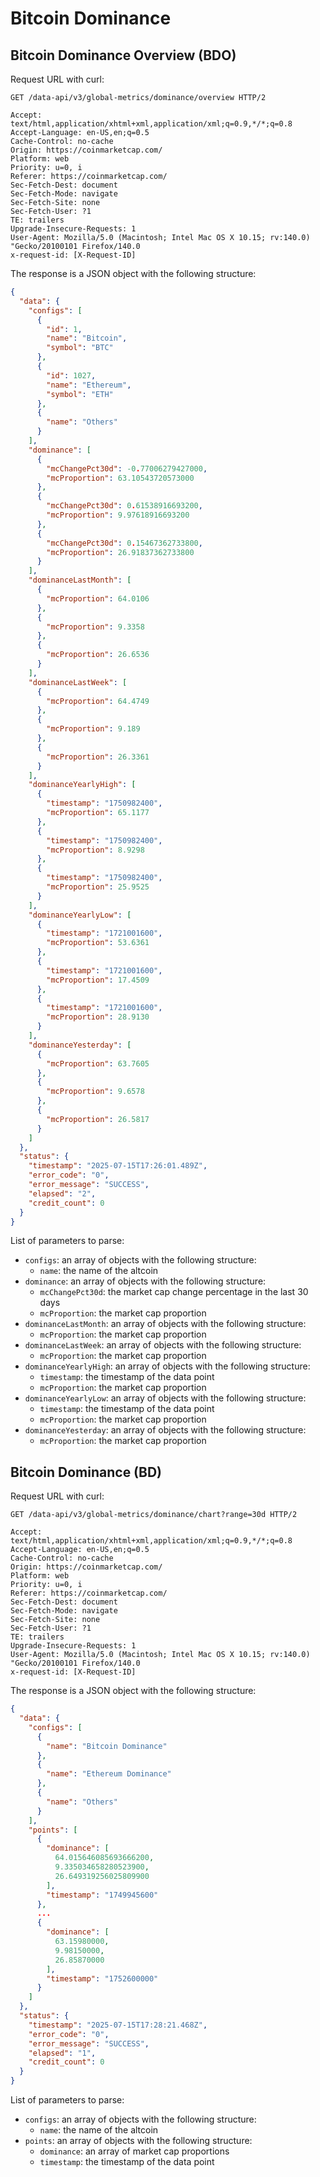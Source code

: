 # Bitcoin Dominance

## Bitcoin Dominance Overview (BDO)

Request URL with curl:

```text
GET /data-api/v3/global-metrics/dominance/overview HTTP/2
  
Accept: text/html,application/xhtml+xml,application/xml;q=0.9,*/*;q=0.8
Accept-Language: en-US,en;q=0.5
Cache-Control: no-cache
Origin: https://coinmarketcap.com/
Platform: web
Priority: u=0, i
Referer: https://coinmarketcap.com/
Sec-Fetch-Dest: document
Sec-Fetch-Mode: navigate
Sec-Fetch-Site: none
Sec-Fetch-User: ?1
TE: trailers
Upgrade-Insecure-Requests: 1
User-Agent: Mozilla/5.0 (Macintosh; Intel Mac OS X 10.15; rv:140.0) "Gecko/20100101 Firefox/140.0
x-request-id: [X-Request-ID]
```

The response is a JSON object with the following structure:

```json
{
  "data": {
    "configs": [
      {
        "id": 1,
        "name": "Bitcoin",
        "symbol": "BTC"
      },
      {
        "id": 1027,
        "name": "Ethereum",
        "symbol": "ETH"
      },
      {
        "name": "Others"
      }
    ],
    "dominance": [
      {
        "mcChangePct30d": -0.77006279427000,
        "mcProportion": 63.10543720573000
      },
      {
        "mcChangePct30d": 0.61538916693200,
        "mcProportion": 9.97618916693200
      },
      {
        "mcChangePct30d": 0.15467362733800,
        "mcProportion": 26.91837362733800
      }
    ],
    "dominanceLastMonth": [
      {
        "mcProportion": 64.0106
      },
      {
        "mcProportion": 9.3358
      },
      {
        "mcProportion": 26.6536
      }
    ],
    "dominanceLastWeek": [
      {
        "mcProportion": 64.4749
      },
      {
        "mcProportion": 9.189
      },
      {
        "mcProportion": 26.3361
      }
    ],
    "dominanceYearlyHigh": [
      {
        "timestamp": "1750982400",
        "mcProportion": 65.1177
      },
      {
        "timestamp": "1750982400",
        "mcProportion": 8.9298
      },
      {
        "timestamp": "1750982400",
        "mcProportion": 25.9525
      }
    ],
    "dominanceYearlyLow": [
      {
        "timestamp": "1721001600",
        "mcProportion": 53.6361
      },
      {
        "timestamp": "1721001600",
        "mcProportion": 17.4509
      },
      {
        "timestamp": "1721001600",
        "mcProportion": 28.9130
      }
    ],
    "dominanceYesterday": [
      {
        "mcProportion": 63.7605
      },
      {
        "mcProportion": 9.6578
      },
      {
        "mcProportion": 26.5817
      }
    ]
  },
  "status": {
    "timestamp": "2025-07-15T17:26:01.489Z",
    "error_code": "0",
    "error_message": "SUCCESS",
    "elapsed": "2",
    "credit_count": 0
  }
}
```

List of parameters to parse:

- `configs`: an array of objects with the following structure:
    - `name`: the name of the altcoin
- `dominance`: an array of objects with the following structure:
    - `mcChangePct30d`: the market cap change percentage in the last 30 days
    - `mcProportion`: the market cap proportion
- `dominanceLastMonth`: an array of objects with the following structure:
    - `mcProportion`: the market cap proportion
- `dominanceLastWeek`: an array of objects with the following structure:
    - `mcProportion`: the market cap proportion
- `dominanceYearlyHigh`: an array of objects with the following structure:
    - `timestamp`: the timestamp of the data point
    - `mcProportion`: the market cap proportion
- `dominanceYearlyLow`: an array of objects with the following structure:
    - `timestamp`: the timestamp of the data point
    - `mcProportion`: the market cap proportion
- `dominanceYesterday`: an array of objects with the following structure:
    - `mcProportion`: the market cap proportion

## Bitcoin Dominance (BD)

Request URL with curl:

```text
GET /data-api/v3/global-metrics/dominance/chart?range=30d HTTP/2

Accept: text/html,application/xhtml+xml,application/xml;q=0.9,*/*;q=0.8
Accept-Language: en-US,en;q=0.5
Cache-Control: no-cache
Origin: https://coinmarketcap.com/
Platform: web
Priority: u=0, i
Referer: https://coinmarketcap.com/
Sec-Fetch-Dest: document
Sec-Fetch-Mode: navigate
Sec-Fetch-Site: none
Sec-Fetch-User: ?1
TE: trailers
Upgrade-Insecure-Requests: 1
User-Agent: Mozilla/5.0 (Macintosh; Intel Mac OS X 10.15; rv:140.0) "Gecko/20100101 Firefox/140.0
x-request-id: [X-Request-ID]
```

The response is a JSON object with the following structure:

```json
{
  "data": {
    "configs": [
      {
        "name": "Bitcoin Dominance"
      },
      {
        "name": "Ethereum Dominance"
      },
      {
        "name": "Others"
      }
    ],
    "points": [
      {
        "dominance": [
          64.015646085693666200,
          9.335034658280523900,
          26.649319256025809900
        ],
        "timestamp": "1749945600"
      },
      ...
      {
        "dominance": [
          63.15980000,
          9.98150000,
          26.85870000
        ],
        "timestamp": "1752600000"
      }
    ]
  },
  "status": {
    "timestamp": "2025-07-15T17:28:21.468Z",
    "error_code": "0",
    "error_message": "SUCCESS",
    "elapsed": "1",
    "credit_count": 0
  }
}
```

List of parameters to parse:

- `configs`: an array of objects with the following structure:
    - `name`: the name of the altcoin
- `points`: an array of objects with the following structure:
    - `dominance`: an array of market cap proportions
    - `timestamp`: the timestamp of the data point
